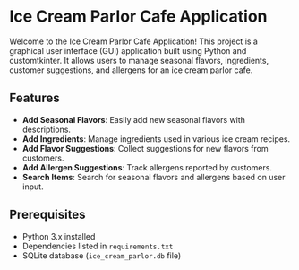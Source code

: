 # Ice Cream Parlor Cafe Application


Welcome to the Ice Cream Parlor Cafe Application! This project is a graphical user interface (GUI) application built using Python and customtkinter. It allows users to manage seasonal flavors, ingredients, customer suggestions, and allergens for an ice cream parlor cafe.

## Features

- **Add Seasonal Flavors**: Easily add new seasonal flavors with descriptions.
- **Add Ingredients**: Manage ingredients used in various ice cream recipes.
- **Add Flavor Suggestions**: Collect suggestions for new flavors from customers.
- **Add Allergen Suggestions**: Track allergens reported by customers.
- **Search Items**: Search for seasonal flavors and allergens based on user input.

## Prerequisites

- Python 3.x installed
- Dependencies listed in `requirements.txt`
- SQLite database (`ice_cream_parlor.db` file)


